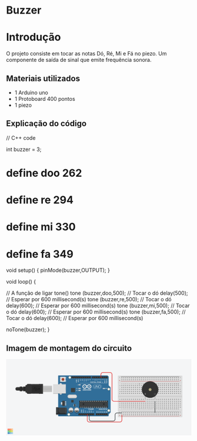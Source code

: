 # Buzzer

# Introdução
  O projeto consiste em tocar as notas Dó, Ré, Mi e Fá no piezo. Um componente de saída de sinal que emite frequência sonora.

## Materiais utilizados
- 1 Arduino uno
- 1 Protoboard 400 pontos
- 1 piezo

## Explicação do código

// C++ code

int buzzer = 3;
# define doo 262
# define re 294
# define mi 330
# define fa 349


void setup()
{
  pinMode(buzzer,OUTPUT);
}

void loop()
{
  
  // A função de ligar tone()
  tone (buzzer,doo,500); // Tocar o dó 
  delay(500); // Esperar por 600 millisecond(s)
  tone (buzzer,re,500); // Tocar o dó 
  delay(600); // Esperar por 600 millisecond(s)
  tone (buzzer,mi,500); // Tocar o dó 
  delay(600); // Esperar por 600 millisecond(s)
  tone (buzzer,fa,500); // Tocar o dó 
  delay(600); // Esperar por 600 millisecond(s)
  
  noTone(buzzer);
}



## Imagem de montagem do circuito

![Buzzer](buzzer.png)
